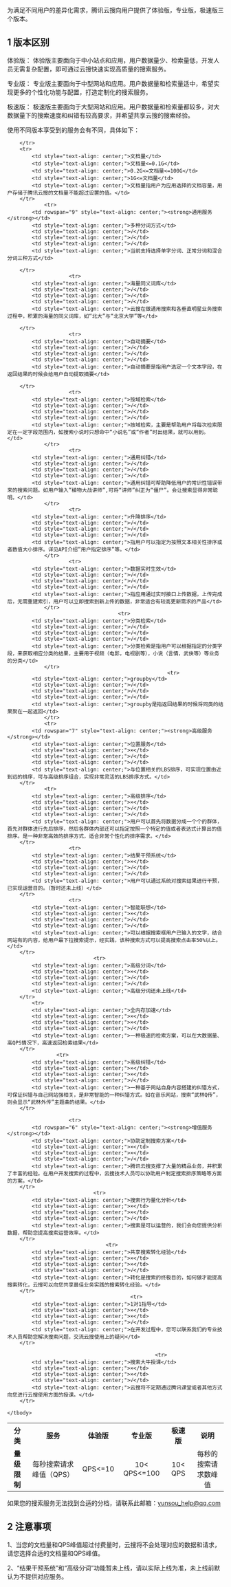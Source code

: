 为满足不同用户的差异化需求，腾讯云搜向用户提供了体验版，专业版，极速版三个版本。

## 1 版本区别
体验版： 体验版主要面向于中小站点和应用，用户数据量少、检索量低，开发人员无需复杂配置，即可通过云搜快速实现高质量的搜索服务。

专业版： 专业版主要面向于中型网站和应用。用户数据量和检索量适中，希望实现更多的个性化功能与配置，打造定制化的搜索服务。

极速版： 极速版主要面向于大型网站和应用。用户数据量和检索量都较多，对大数据量下的搜索速度和纠错有较高要求，并希望共享云搜的搜索经验。

使用不同版本享受到的服务会有不同，具体如下：

<table>
	<tbody>
		<tr>
			<th><strong>分类</strong></th>
			<th><strong>服务</strong></th>
			<th><strong>体验版</strong></th>
      <th><strong>专业版</strong></th>
			<th><strong>极速版</strong></th>
			<th><strong>说明</strong></th>
		</tr>
		<tr>
			<td rowspan="2" style="text-align: center;"><strong>量级限制</strong></td>
			<td style="text-align: center;">每秒搜索请求峰值（QPS）</td>
			<td style="text-align: center;">QPS<=10</td>
			<td style="text-align: center;">10< QPS<=100</td>
			<td style="text-align: center;">10< QPS</td>
			<td style="text-align: center;">每秒的搜索请求数峰值</td>

		</tr>
		<tr>
			<td style="text-align: center;">文档量</td>
			<td style="text-align: center;">文档量<=0.1G</td>
			<td style="text-align: center;">0.2G<=文档量<=100G</td>
			<td style="text-align: center;">1G<=文档量</td>
			<td style="text-align: center;">文档量指用户为应用选择的文档容量，用户存储于腾讯云搜的文档量不能超过设置的值。</td>
		</tr>
				<tr>
			<td rowspan="9" style="text-align: center;"><strong>通用服务</strong></td>
			<td style="text-align: center;">多种分词方式</td>
			<td style="text-align: center;">√</td>
			<td style="text-align: center;">√</td>
			<td style="text-align: center;">√</td>
			<td style="text-align: center;">当前支持选择单字分词、正常分词和混合分词三种方式</td>

		</tr>
						<tr>
			<td style="text-align: center;">海量同义词库</td>
			<td style="text-align: center;">√</td>
			<td style="text-align: center;">√</td>
			<td style="text-align: center;">√</td>
			<td style="text-align: center;">云搜在做通用搜索和各垂直明星业务搜索过程中，积累的海量的同义词库，如“北大”与“北京大学”等</td>

		</tr>
						<tr>
			<td style="text-align: center;">自动摘要</td>
			<td style="text-align: center;">√</td>
			<td style="text-align: center;">√</td>
			<td style="text-align: center;">√</td>
			<td style="text-align: center;">自动摘要是指用户选定一个文本字段，在返回结果的时候会给用户自动提取摘要</td>

		</tr>
						<tr>
			<td style="text-align: center;">按域检索</td>
			<td style="text-align: center;">√</td>
			<td style="text-align: center;">√</td>
			<td style="text-align: center;">√</td>
			<td style="text-align: center;">按域检索，主要是帮助用户将每次检索限定在一定字段范围内，如搜索小说时只想命中“小说名”或“作者”时出结果，就可以用到。</td>
				</tr>
						<tr>
			<td style="text-align: center;">通用纠错</td>
			<td style="text-align: center;">√</td>
			<td style="text-align: center;">√</td>
			<td style="text-align: center;">√</td>
			<td style="text-align: center;">通用纠错可帮助降低用户的常识性错误带来的搜索问题。如用户输入”植物大战讲师”,可将“讲师”纠正为“僵尸”。会让搜索显得非常聪明。</td>
				</tr>
						<tr>
			<td style="text-align: center;">升降排序</td>
			<td style="text-align: center;">√</td>
			<td style="text-align: center;">√</td>
			<td style="text-align: center;">√</td>
			<td style="text-align: center;">指用户可以指定为按照文本相关性排序或者数值大小排序。详见API介绍”用户指定排序”等。</td>
				</tr>
						<tr>
			<td style="text-align: center;">数据实时生效</td>
			<td style="text-align: center;">√</td>
			<td style="text-align: center;">√</td>
			<td style="text-align: center;">√</td>
			<td style="text-align: center;">指应用通过实时接口上传数据，上传完成后，无需重建索引，用户可以立即搜索到新上传的数据，非常适合有较高更新需求的产品</td>
				</tr>
										<tr>
			<td style="text-align: center;">分类检索</td>
			<td style="text-align: center;">√</td>
			<td style="text-align: center;">√</td>
			<td style="text-align: center;">√</td>
			<td style="text-align: center;">分类检索是指用户可以根据指定的分类字段，来获取相应分类的结果，主要用于视频（电影，电视剧等），小说（言情，武侠等）等业务的分类</td>
				</tr>
														<tr>
			<td style="text-align: center;">groupby</td>
			<td style="text-align: center;">√</td>
			<td style="text-align: center;">√</td>
			<td style="text-align: center;">√</td>
			<td style="text-align: center;">groupby是指返回结果的时候将同类的结果聚在一起返回</td>
				</tr>
				<tr>
			<td rowspan="7" style="text-align: center;"><strong>高级服务</strong></td>
			<td style="text-align: center;">位置服务</td>
			<td style="text-align: center;">×</td>
			<td style="text-align: center;">√</td>
			<td style="text-align: center;">√</td>
			<td style="text-align: center;">与位置相关的LBS排序，可实现位置由近到远的排序，可与高级排序组合，实现非常灵活的LBS排序方式。</td>
		</tr>
				<tr>
			<td style="text-align: center;">高级排序</td>
			<td style="text-align: center;">×</td>
			<td style="text-align: center;">√</td>
			<td style="text-align: center;">√</td>
			<td style="text-align: center;">用户可以首先将数据分成一个个的群体，首先对群体进行先后排序，然后各群体内部还可以指定按照一个特定的值或者表达式计算出的值排序。是一种非常高效的排序方式，适合非常个性化的排序需求。</td>
		</tr>
						<tr>
			<td style="text-align: center;">结果干预系统</td>
			<td style="text-align: center;">×</td>
			<td style="text-align: center;">√</td>
			<td style="text-align: center;">√</td>
			<td style="text-align: center;">用户可以通过系统对搜索结果进行干预，已实现运营目的。（暂时还未上线）</td>
		</tr>
						<tr>
			<td style="text-align: center;">智能联想</td>
			<td style="text-align: center;">×</td>
			<td style="text-align: center;">√</td>
			<td style="text-align: center;">√</td>
			<td style="text-align: center;">可以根据搜索框用户已输入的文字，结合网站有的内容，给用户最下拉搜索提示，经实践，该种搜索方式可以提高搜索点击率50%以上。</td>
		</tr>
								<tr>
			<td style="text-align: center;">高级分词</td>
			<td style="text-align: center;">×</td>
			<td style="text-align: center;">√</td>
			<td style="text-align: center;">√</td>
			<td style="text-align: center;">高级分词还未上线</td>
		</tr>
			<tr>
			<td style="text-align: center;">全内存加速</td>
			<td style="text-align: center;">×</td>
			<td style="text-align: center;">×</td>
			<td style="text-align: center;">√</td>
			<td style="text-align: center;">一种极速的检索方案，可以在大数据量、高QPS情况下，高速返回检索结果</td>
		</tr>
					<tr>
			<td style="text-align: center;">高级纠错</td>
			<td style="text-align: center;">×</td>
			<td style="text-align: center;">×</td>
			<td style="text-align: center;">√</td>
			<td style="text-align: center;">一种基于网站自身内容搭建的纠错方式，可保证纠错与自己网站强相关，是非常智能的一种纠错方式。如在音乐网站，搜索“武林Q传”，则会显示“武林外传”主题曲的结果。</td>
		</tr>
		
						<tr>
			<td rowspan="6" style="text-align: center;"><strong>增值服务</strong></td>
			<td style="text-align: center;">协助定制搜索方案</td>
			<td style="text-align: center;">×</td>
			<td style="text-align: center;">×</td>
			<td style="text-align: center;">√</td>
			<td style="text-align: center;">腾讯云搜支撑了大量的精品业务，并积累了丰富的经验。在用户开发搜索的过程中，云搜技术人员可以协助用户制定搜索排序策略等方面的方案。</td>
		</tr>
								<tr>
			<td style="text-align: center;">搜索行为量化分析</td>
			<td style="text-align: center;">×</td>
			<td style="text-align: center;">×</td>
			<td style="text-align: center;">√</td>
			<td style="text-align: center;">搜索是可以运营的，我们会向您提供分析数据，帮助您提高搜索运营效率。</td>
		</tr>
									<tr>
			<td style="text-align: center;">共享搜索转化经验</td>
			<td style="text-align: center;">×</td>
			<td style="text-align: center;">×</td>
			<td style="text-align: center;">√</td>
			<td style="text-align: center;">转化是搜索的终极目的，如何做才能提高搜索转化，云搜可以向您共享最佳业务实践的搜索转化经验。</td>
		</tr>	
											<tr>
			<td style="text-align: center;">1对1指导</td>
			<td style="text-align: center;">×</td>
			<td style="text-align: center;">×</td>
			<td style="text-align: center;">√</td>
			<td style="text-align: center;">在开发过程中，您可以联系我们的专业技术人员帮助您解决搜索问题，交流云搜使用上的疑问</td>
		</tr>	
		
													<tr>
			<td style="text-align: center;">搜索大牛授课</td>
			<td style="text-align: center;">×</td>
			<td style="text-align: center;">×</td>
			<td style="text-align: center;">√</td>
			<td style="text-align: center;">云搜将不定期通过腾讯课堂或者其他方式向您进行云搜使用方面的授课。</td>
		</tr>	
		
	</tbody>
</table>

如果您的搜索服务无法找到合适的分档，请联系此邮箱：yunsou_help@qq.com

## 2 注意事项

1、当您的文档量和QPS峰值超过付费量时，云搜将不会处理对应的数据和请求，请您选择合适的文档量和QPS峰值。

2、“结果干预系统”和“高级分词”功能暂未上线，请以实际上线为准，未上线前默认为不提供对应服务。



